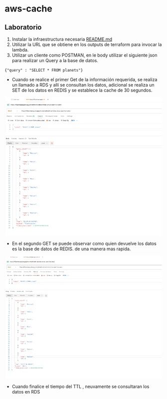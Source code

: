 
# aws-cache

## Laboratorio

1. Instalar la infraestructura necesaria [README.md](https://github.com/amolanol5/aws-cache/blob/master/infra/README.md)
2. Utilizar la URL que se obtiene en los outputs de terraform para invocar la lambda.
3. Utilizar un cliente como POSTMAN, en le body utilizar el siguiente json para realizar un Query a la base de datos.

```
{"query" : "SELECT * FROM planets"}

```
- Cuando se realice el  primer Get de la información requerida, se realiza un llamado a RDS y allí se consultan los datos, adicional se realiza un SET de los datos en  REDIS y se establece la cache de 30 segundos.

![alt text](image.png)


- En el segundo GET se puede observar como quien devuelve los datos es la base de datos de REDIS. de una manera mas rapida.

![alt text](image-1.png)

- Cuando finalice el tiempo del TTL , neuvamente se consultaran los datos en RDS
